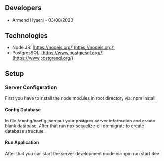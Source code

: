 ## Developers
* Armend Hyseni - 03/08/2020


## Technologies ##
* Node JS: [https://nodejs.org/](https://nodejs.org/)
* PostgresSQL: [https://www.postgresql.org//](https://www.postgresql.org/)


## Setup


### Server Configuration
First you have to install the node modules in root directory via:
npm install


#### Config Database
In file /config/config.json put your postgres server information and create blank database. 
After that run npx sequelize-cli db:migrate to create database structure.

#### Run Application
After that you can start the server development mode via npm run start:dev
